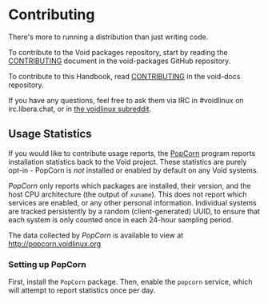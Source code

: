 # Contributing

There's more to running a distribution than just writing code.

To contribute to the Void packages repository, start by reading the
[CONTRIBUTING](https://github.com/void-linux/void-packages/blob/master/CONTRIBUTING.md)
document in the void-packages GitHub repository.

To contribute to this Handbook, read
[CONTRIBUTING](https://github.com/void-linux/void-docs/blob/master/CONTRIBUTING.md)
in the void-docs repository.

If you have any questions, feel free to ask them via IRC in #voidlinux on
irc.libera.chat, or in [the voidlinux
subreddit](https://reddit.com/r/voidlinux).

## Usage Statistics

If you would like to contribute usage reports, the
[PopCorn](https://github.com/the-maldridge/popcorn) program reports installation
statistics back to the Void project. These statistics are purely opt-in -
PopCorn is *not* installed or enabled by default on any Void systems.

*PopCorn* only reports which packages are installed, their version, and the host
CPU architecture (the output of `xuname`). This does not report which services
are enabled, or any other personal information. Individual systems are tracked
persistently by a random (client-generated) UUID, to ensure that each system is
only counted once in each 24-hour sampling period.

The data collected by *PopCorn* is available to view at
<http://popcorn.voidlinux.org>

### Setting up PopCorn

First, install the `PopCorn` package. Then, enable the `popcorn` service, which
will attempt to report statistics once per day.
